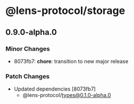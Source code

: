 # @lens-protocol/storage

## 0.9.0-alpha.0

### Minor Changes

- 8073fb7: **chore**: transition to new major release

### Patch Changes

- Updated dependencies [8073fb7]
  - @lens-protocol/types@0.1.0-alpha.0
